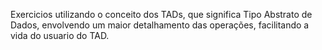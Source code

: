 Exercicios utilizando o conceito dos TADs, que significa Tipo Abstrato de Dados, envolvendo um maior detalhamento das operações, facilitando a vida do usuario do TAD.
